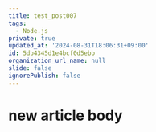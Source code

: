 ```yaml
---
title: test_post007
tags:
  - Node.js
private: true
updated_at: '2024-08-31T18:06:31+09:00'
id: 5db4345d1e4bcf0d5ebb
organization_url_name: null
slide: false
ignorePublish: false
---
```

# new article body
